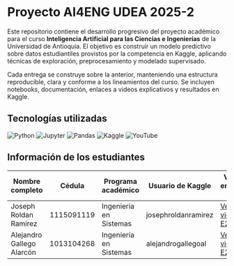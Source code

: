 # Proyecto AI4ENG UDEA 2025-2 

Este repositorio contiene el desarrollo progresivo del proyecto académico para el curso **Inteligencia Artificial para las Ciencias e Ingenierías** de la Universidad de Antioquia. El objetivo es construir un modelo predictivo sobre datos estudiantiles provistos por la competencia en Kaggle, aplicando técnicas de exploración, preprocesamiento y modelado supervisado.

Cada entrega se construye sobre la anterior, manteniendo una estructura reproducible, clara y conforme a los lineamientos del curso. Se incluyen notebooks, documentación, enlaces a videos explicativos y resultados en Kaggle.

## Tecnologías utilizadas

![Python](https://img.shields.io/badge/Python-3.10-blue?logo=python&logoColor=white)
![Jupyter](https://img.shields.io/badge/Jupyter-Notebook-orange?logo=jupyter&logoColor=white)
![Pandas](https://img.shields.io/badge/Pandas-DataFrame-lightgrey?logo=pandas&logoColor=black)
![Kaggle](https://img.shields.io/badge/Kaggle-Plataform-blue?logo=kaggle&logoColor=white)
![YouTube](https://img.shields.io/badge/YouTube-JosephRoldan-red?logo=youtube)

## Información de los estudiantes

| Nombre completo             | Cédula      | Programa académico        | Usuario de Kaggle        | Video entrega 2         | Video entrega 3         |
|-----------------------------|-------------|---------------------------|--------------------------|-------------------------|-------------------------|
| Joseph Roldan Ramirez       | 1115091119  | Ingeniería en Sistemas    | josephroldanramirez      | [Ver video E2](https://youtu.be/lK66kDNs9Po) |   |
| Alejandro Gallego Alarcón   | 1013104268  | Ingeniería en Sistemas    | alejandrogallegoal       | [Ver video E2](https://youtu.be/ZhKK0jPBSu8) |   |
